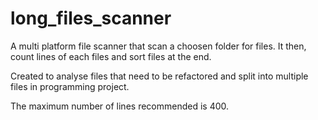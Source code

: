 # long_files_scanner

A multi platform file scanner that scan a choosen folder for files. It then, count lines of each files and sort files at the end.

Created to analyse files that need to be refactored and split into multiple files in programming project.

The maximum number of lines recommended is 400.